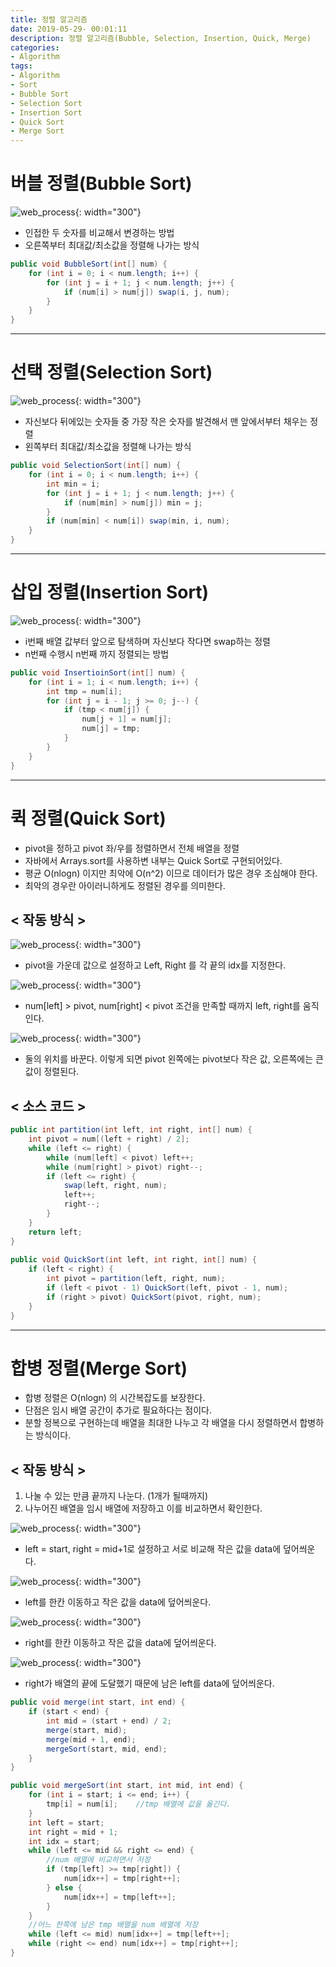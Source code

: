 ```yaml
---
title: 정렬 알고리즘
date: 2019-05-29- 00:01:11
description: 정렬 알고리즘(Bubble, Selection, Insertion, Quick, Merge)
categories:
- Algorithm
tags: 
- Algorithm
- Sort
- Bubble Sort
- Selection Sort
- Insertion Sort
- Quick Sort
- Merge Sort
---
```

# 버블 정렬(Bubble Sort)
![web_process](/assets/images/BubbleSort.png){: width="300"}
- 인접한 두 숫자를 비교해서 변경하는 방법
- 오른쪽부터 최대값/최소값을 정렬해 나가는 방식

~~~java
public void BubbleSort(int[] num) {
    for (int i = 0; i < num.length; i++) {
        for (int j = i + 1; j < num.length; j++) {
            if (num[i] > num[j]) swap(i, j, num);
        }
    }
}
~~~

***

# 선택 정렬(Selection Sort)
![web_process](/assets/images/SelectionSort.png){: width="300"}
- 자신보다 뒤에있는 숫자들 중 가장 작은 숫자를 발견해서 맨 앞에서부터 채우는 정렬
- 왼쪽부터 최대값/최소값을 정렬해 나가는 방식

~~~java
public void SelectionSort(int[] num) {
    for (int i = 0; i < num.length; i++) {
        int min = i;
        for (int j = i + 1; j < num.length; j++) {
            if (num[min] > num[j]) min = j;
        }
        if (num[min] < num[i]) swap(min, i, num);
    }
}
~~~

***

# 삽입 정렬(Insertion Sort)
![web_process](/assets/images/InsertionSort.png){: width="300"}
- i번째 배열 값부터 앞으로 탐색하며 자신보다 작다면 swap하는 정렬
- n번째 수행시 n번째 까지 정렬되는 방법

~~~java
public void InsertioinSort(int[] num) {
    for (int i = 1; i < num.length; i++) {
        int tmp = num[i];
        for (int j = i - 1; j >= 0; j--) {
            if (tmp < num[j]) {
                num[j + 1] = num[j];
                num[j] = tmp;
            }
        }
    }
}
~~~

***

# 퀵 정렬(Quick Sort)
- pivot을 정하고 pivot 좌/우를 정렬하면서 전체 배열을 정렬
- 자바에서 Arrays.sort를 사용하변 내부는 Quick Sort로 구현되어있다.
- 평균 O(nlogn) 이지만 최악에 O(n^2) 이므로 데이터가 많은 경우 조심해야 한다.
- 최악의 경우란 아이러니하게도 정렬된 경우를 의미한다.

## < 작동 방식 >
![web_process](/assets/images/QuickSort_1.png){: width="300"}
- pivot을 가운데 값으로 설정하고 Left, Right 를 각 끝의 idx를 지정한다.

![web_process](/assets/images/QuickSort_2.png){: width="300"}
- num[left] > pivot, num[right] < pivot 조건을 만족할 때까지 left, right를 움직인다.

![web_process](/assets/images/QuickSort_3.png){: width="300"}
- 둘의 위치를 바꾼다. 이렇게 되면 pivot 왼쪽에는 pivot보다 작은 값, 오른쪽에는 큰값이 정렬된다.

## < 소스 코드 >
~~~java
public int partition(int left, int right, int[] num) {
    int pivot = num[(left + right) / 2];
    while (left <= right) {
        while (num[left] < pivot) left++;
        while (num[right] > pivot) right--;
        if (left <= right) {
            swap(left, right, num);
            left++;
            right--;
        }
    }
    return left;
}
 
public void QuickSort(int left, int right, int[] num) {
    if (left < right) {
        int pivot = partition(left, right, num);
        if (left < pivot - 1) QuickSort(left, pivot - 1, num);
        if (right > pivot) QuickSort(pivot, right, num);
    }
}

~~~

***

# 합병 정렬(Merge Sort)
- 합병 정렬은 O(nlogn) 의 시간복잡도를 보장한다.
- 단점은 임시 배열 공간이 추가로 필요하다는 점이다.
- 분할 정복으로 구현하는데 배열을 최대한 나누고 각 배열을 다시 정렬하면서 합병하는 방식이다.

## < 작동 방식 >
1. 나눌 수 있는 만큼 끝까지 나눈다. (1개가 될때까지)
2. 나누어진 배열을 임시 배열에 저장하고 이를 비교하면서 확인한다.

![web_process](/assets/images/MergeSort_1.png){: width="300"}
- left = start, right = mid+1로 설정하고 서로 비교해 작은 값을 data에 덮어씌운다.

![web_process](/assets/images/MergeSort_2.png){: width="300"}
- left를 한칸 이동하고 작은 값을 data에 덮어씌운다.

![web_process](/assets/images/MergeSort_3.png){: width="300"}
- right를 한칸 이동하고 작은 값을 data에 덮어씌운다.

![web_process](/assets/images/MergeSort_4.png){: width="300"}
- right가 배열의 끝에 도달했기 때문에 남은 left를 data에 덮어씌운다.

~~~java
public void merge(int start, int end) {
    if (start < end) {
        int mid = (start + end) / 2;
        merge(start, mid);
        merge(mid + 1, end);
        mergeSort(start, mid, end);
    }
}

public void mergeSort(int start, int mid, int end) {
    for (int i = start; i <= end; i++) {
        tmp[i] = num[i];    //tmp 배열에 값을 옮긴다.
    }
    int left = start;
    int right = mid + 1;
    int idx = start;
    while (left <= mid && right <= end) {
        //num 배열에 비교하면서 저장
        if (tmp[left] >= tmp[right]) {
            num[idx++] = tmp[right++];
        } else {
            num[idx++] = tmp[left++];
        }
    }
    //어느 한쪽에 남은 tmp 배열을 num 배열에 저장
    while (left <= mid) num[idx++] = tmp[left++];
    while (right <= end) num[idx++] = tmp[right++];
}
~~~